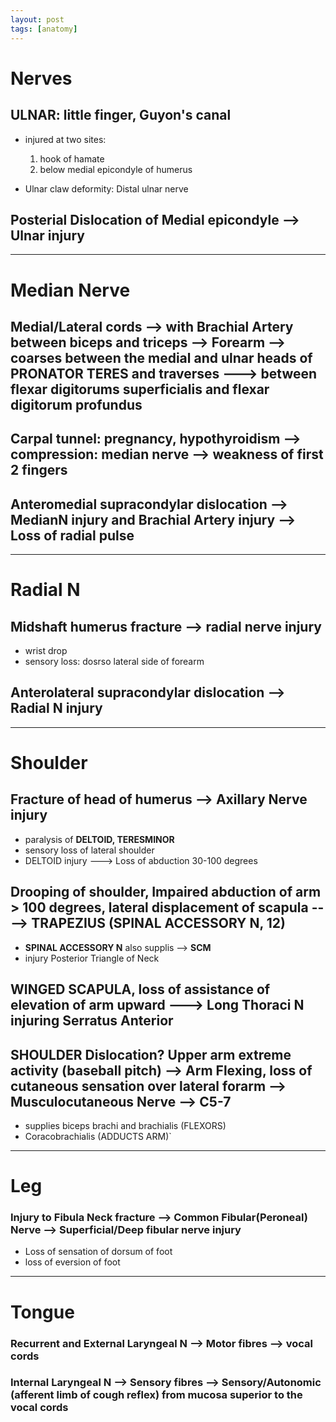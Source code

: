 ```yaml
---
layout: post
tags: [anatomy]
---
```



# Nerves

## ULNAR: little finger, Guyon's canal

- injured at two sites:
    1. hook of hamate
    2. below medial epicondyle of humerus

- Ulnar claw deformity: Distal ulnar nerve

## Posterial Dislocation of Medial epicondyle --> Ulnar injury 



---- 


# Median Nerve

## Medial/Lateral cords --> with Brachial Artery between biceps and triceps --> Forearm --> coarses between the medial and ulnar heads of PRONATOR TERES and traverses ---> between flexar digitorums superficialis and flexar digitorum profundus


## Carpal tunnel: pregnancy, hypothyroidism --> compression: median nerve --> weakness of first 2 fingers

## Anteromedial supracondylar dislocation --> MedianN injury and Brachial Artery injury --> Loss of radial pulse 

------

# Radial N

## Midshaft humerus fracture --> radial nerve injury

- wrist drop
- sensory loss: dosrso lateral side of forearm

## Anterolateral supracondylar dislocation --> Radial N injury


------

# Shoulder


## Fracture of head of humerus --> __Axillary Nerve__ injury 

- paralysis of __DELTOID, TERESMINOR__ 
- sensory loss of lateral shoulder 
- DELTOID injury ---> Loss of abduction 30-100 degrees

## Drooping of shoulder, Impaired abduction of arm > 100 degrees, lateral displacement of scapula ----> TRAPEZIUS (SPINAL ACCESSORY N, 12) 

- __SPINAL ACCESSORY N__ also supplis --> __SCM__ 
- injury Posterior Triangle of Neck

## WINGED SCAPULA, loss of assistance of elevation of arm upward ---> Long Thoraci N injuring Serratus Anterior


## SHOULDER Dislocation? Upper arm extreme activity (baseball pitch) --> Arm Flexing, loss of cutaneous sensation over lateral forarm --> Musculocutaneous Nerve --> C5-7

- supplies biceps brachi and brachialis (FLEXORS)
-  Coracobrachialis (ADDUCTS ARM)`

-----------------------

# Leg

### Injury to Fibula Neck fracture --> Common Fibular(Peroneal)  Nerve --> Superficial/Deep fibular nerve injury 

- Loss of sensation of dorsum of foot
- loss of eversion of foot

-----------------------


# Tongue 

### Recurrent and External Laryngeal N --> Motor fibres --> vocal cords 
### Internal Laryngeal N --> Sensory fibres --> Sensory/Autonomic  (afferent limb of cough reflex) from mucosa superior to the vocal cords
